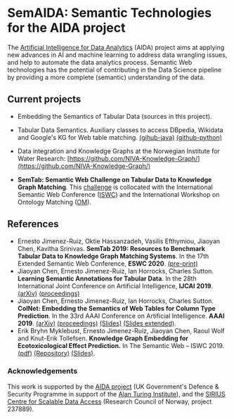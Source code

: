 # SemAIDA: Semantic Technologies for the AIDA project

The [Artificial Intelligence for Data Analytics](https://www.turing.ac.uk/research/research-projects/artificial-intelligence-data-analytics-aida) (AIDA) project aims at applying new advances in AI and machine learning to address data wrangling issues, and help to automate the data analytics process. Semantic Web technologies has the potential of contributing in the Data Science pipeline by providing a more complete (semantic) understanding of the data. 


## Current projects

- Embedding the Semantics of Tabular Data (sources in this project).

- Tabular Data Semantics.  Auxiliary classes to access DBpedia, Wikidata and Google's KG for Web table matching. [(gihub-java)](https://github.com/ernestojimenezruiz/tabular-data-semantics) [(github-python)](https://github.com/ernestojimenezruiz/tabular-data-semantics-py)

- Data integration and Knowledge Graphs at the Norwegian Institute for Water Research: [https://github.com/NIVA-Knowledge-Graph/](https://github.com/NIVA-Knowledge-Graph/)

- **SemTab: Semantic Web Challenge on Tabular Data to Knowledge Graph Matching**. This [challenge](http://www.cs.ox.ac.uk/isg/challenges/sem-tab/) is collocated with the International Semantic Web Conference ([ISWC](https://iswc2020.semanticweb.org/)) and the International Workshop on Ontology Matching ([OM](http://om2020.ontologymatching.org/)). 


## References

- Ernesto Jimenez-Ruiz, Oktie Hassanzadeh, Vasilis Efthymiou, Jiaoyan Chen, Kavitha Srinivas. **SemTab 2019: Resources to Benchmark Tabular Data to Knowledge Graph Matching Systems**. In the 17th Extended Semantic Web Conference, **ESWC 2020**. [(pre-print)](https://openaccess.city.ac.uk/id/eprint/23907/)
- Jiaoyan Chen, Ernesto Jimenez-Ruiz, Ian Horrocks, Charles Sutton. **Learning Semantic Annotations for Tabular Data**. In the 28th International Joint Conference on Artificial Intelligence, **IJCAI 2019**. [(arXiv)](https://arxiv.org/abs/1906.00781) [(proceedings)](https://www.ijcai.org/proceedings/2019/289) 
- Jiaoyan Chen, Ernesto Jimenez-Ruiz, Ian Horrocks, Charles Sutton. **ColNet: Embedding the Semantics of Web Tables for Column Type Prediction**. In the 33rd AAAI Conference on Artificial Intelligence. **AAAI 2019**. [(arXiv)](https://arxiv.org/abs/1811.01304) [(proceedings)](https://aaai.org/ojs/index.php/AAAI/article/view/3765)  [(Slides)](https://github.com/alan-turing-institute/SemAIDA/raw/master/AAAI19_ColNet_Slide.pdf) [(Slides extended)](https://github.com/alan-turing-institute/SemAIDA/raw/master/AIDA_ColNet_Slides_extended.pdf).
- Erik Bryhn Myklebust, Ernesto Jimenez-Ruiz, Jiaoyan Chen, Raoul Wolf and Knut-Erik Tollefsen. **Knowledge Graph Embedding for Ecotoxicological Effect Prediction.** In The Semantic Web – ISWC 2019. [(pdf)](https://github.com/NIVA-Knowledge-Graph/Dissemination/blob/master/files/NIVA_Use_Case.pdf) [(Repository)](https://github.com/NIVA-Knowledge-Graph/) [(Slides)](https://github.com/NIVA-Knowledge-Graph/Dissemination/blob/master/files/ISWC_main_presentation.pdf). 


### Acknowledgements

This work is supported by the [AIDA project](https://www.turing.ac.uk/research/research-projects/artificial-intelligence-data-analytics-aida) (UK Government's Defence & Security Programme in support of the [Alan Turing Institute](https://www.turing.ac.uk/)), and the [SIRIUS Centre for Scalable Data Access](http://sirius-labs.no/) (Research Council of Norway, project 237889).
